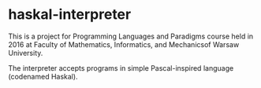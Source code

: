 # haskal-interpreter

This is a project for Programming Languages and Paradigms course held in 2016 at Faculty of Mathematics, Informatics, and Mechanicsof Warsaw University.

The interpreter accepts programs in simple Pascal-inspired language (codenamed Haskal).

